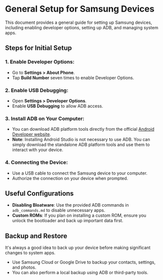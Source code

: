 
# General Setup for Samsung Devices

This document provides a general guide for setting up Samsung devices, including enabling developer options, setting up ADB, and managing system apps.

## Steps for Initial Setup

### 1. **Enable Developer Options**:
   - Go to **Settings > About Phone**.
   - Tap **Build Number** seven times to enable Developer Options.

### 2. **Enable USB Debugging**:
   - Open **Settings > Developer Options**.
   - Enable **USB Debugging** to allow ADB access.

### 3. **Install ADB on Your Computer**:
   - You can download ADB platform tools directly from the official [Android Developer website](https://developer.android.com/tools/releases/platform-tools).
   - **Note**: Installing Android Studio is not necessary to use ADB. You can simply download the standalone ADB platform tools and use them to interact with your device.

### 4. **Connecting the Device**:
   - Use a USB cable to connect the Samsung device to your computer.
   - Authorize the connection on your device when prompted.

## Useful Configurations

- **Disabling Bloatware**: Use the provided ADB commands in `adb_commands.md` to disable unnecessary apps.
- **Custom ROMs**: If you plan on installing a custom ROM, ensure you unlock the bootloader and back up important data first.

## Backup and Restore

It's always a good idea to back up your device before making significant changes to system apps.

- Use Samsung Cloud or Google Drive to backup your contacts, settings, and photos.
- You can also perform a local backup using ADB or third-party tools.

